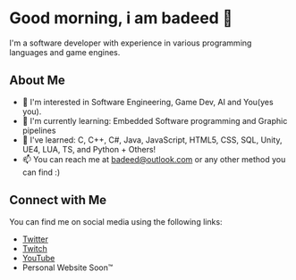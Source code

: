 # Good morning, i am badeed 👋

I'm a software developer with experience in various programming languages and game engines.

## About Me

- 👀 I'm interested in Software Engineering, Game Dev, AI and You(yes you).
- 🌱 I'm currently learning: Embedded Software programming and Graphic pipelines
- 💞️ I've learned: C, C++, C#, Java, JavaScript, HTML5, CSS, SQL, Unity, UE4, LUA, TS, and Python + Others!
- 📫 You can reach me at badeed@outlook.com or any other method you can find :)

## Connect with Me

You can find me on social media using the following links:

- [Twitter](https://twitter.com/badeedNA)
- [Twitch](https://twitch.tv/badeed)
- [YouTube](https://youtube.com/badeed)
- Personal Website Soon™

